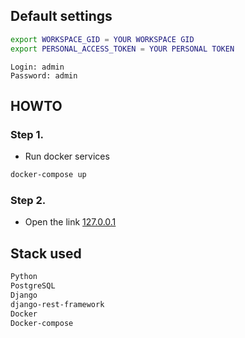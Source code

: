 ## Default settings
```bash
export WORKSPACE_GID = YOUR WORKSPACE GID
export PERSONAL_ACCESS_TOKEN = YOUR PERSONAL TOKEN
```

```
Login: admin
Password: admin
```

## HOWTO
### Step 1.
 - Run docker services
```bash
docker-compose up
```

### Step 2.
- Open the link [127.0.0.1](127.0.0.1)

## Stack used
```requirements.txt
Python
PostgreSQL
Django
django-rest-framework
Docker
Docker-compose
```
